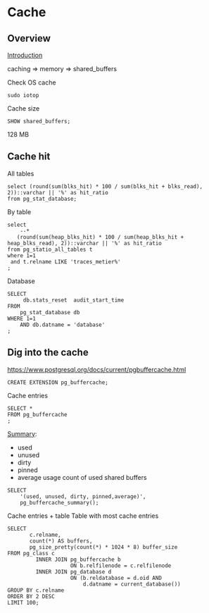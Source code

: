 # Cache

## Overview
[Introduction](https://web.archive.org/web/20240107132036/https://madusudanan.com/blog/understanding-postgres-caching-in-depth/)

caching => memory => shared_buffers

Check OS cache
```shell
sudo iotop
```

Cache size
```postgresql
SHOW shared_buffers;
```
128 MB


## Cache hit

All tables
```postgresql
select (round(sum(blks_hit) * 100 / sum(blks_hit + blks_read), 2))::varchar || '%' as hit_ratio
from pg_stat_database;
```

By table
```postgresql
select
    --*
   (round(sum(heap_blks_hit) * 100 / sum(heap_blks_hit + heap_blks_read), 2))::varchar || '%' as hit_ratio
from pg_statio_all_tables t
where 1=1
 and t.relname LIKE 'traces_metier%'
;
```

Database
```postgresql
SELECT
     db.stats_reset  audit_start_time
FROM
    pg_stat_database db
WHERE 1=1
    AND db.datname = 'database'
;
```

## Dig into the cache

https://www.postgresql.org/docs/current/pgbuffercache.html

```postgresql
CREATE EXTENSION pg_buffercache;
```

Cache entries
```postgresql
SELECT *
FROM pg_buffercache
;
```

[Summary](https://www.postgresql.org/docs/current/pgbuffercache.html#PGBUFFERCACHE-SUMMARY):
- used
- unused 
- dirty
- pinned
- average usage count of used shared buffers

```postgresql
SELECT 
    '(used, unused, dirty, pinned,average)',
    pg_buffercache_summary();
```

Cache entries + table
Table with most cache entries
```postgresql
SELECT
       c.relname,
       count(*) AS buffers,
       pg_size_pretty(count(*) * 1024 * 8) buffer_size
FROM pg_class c
         INNER JOIN pg_buffercache b
                    ON b.relfilenode = c.relfilenode
         INNER JOIN pg_database d
                    ON (b.reldatabase = d.oid AND
                        d.datname = current_database())
GROUP BY c.relname
ORDER BY 2 DESC
LIMIT 100;
```
